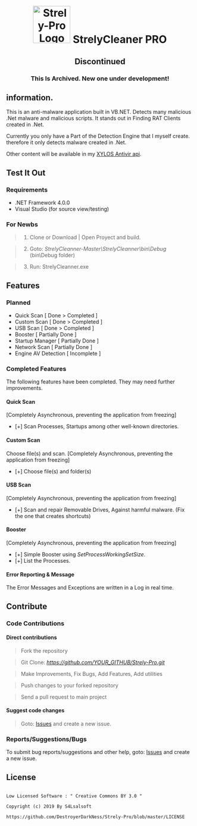 <h1 align="center">
	<br>
	<img src="https://i.ibb.co/x6Nj4VR/pngwing-com.png" alt="Strely-Pro Logo" width="100" height="100">
	StrelyCleaner PRO
</h1>
<h2 align="center">
	Discontinued
	<br>
</h2>
<h3 align="center">This Is Archived. New one under development!</h3>

## information.

This is an anti-malware application built in VB.NET. Detects many malicious .Net malware and malicious scripts.
It stands out in Finding RAT Clients created in .Net.

Currently you only have a Part of the Detection Engine that I myself create. therefore it only detects malware created in .Net.

Other content will be available in my <a href="https://github.com/DestroyerDarkNess/XylosAntivir">XYLOS Antivir api</a>.

## Test It Out

### Requirements

- .NET Framework 4.0.0
- Visual Studio (for source view/testing)

### For Newbs

> 1. Clone or Download | Open Proyect and build.

> 2. Goto: *StrelyCleanner-Master\StrelyCleanner\bin\Debug* (bin\Debug folder)

> 3. Run: StrelyCleanner.exe

## Features

### Planned

- Quick Scan           [ Done > Completed ]
- Custom Scan          [ Done > Completed ]
- USB Scan             [ Done > Completed ]
- Booster              [  Partially Done  ]
- Startup Manager      [  Partially Done  ]
- Network Scan         [  Partially Done  ]
- Engine AV Detection  [    Incomplete    ]

### Completed Features

The following features have been completed. They may need further improvements.

#### Quick Scan
[Completely Asynchronous, preventing the application from freezing]

- [+] Scan Processes, Startups among other well-known directories.

#### Custom Scan
Choose file(s) and scan. [Completely Asynchronous, preventing the application from freezing]

- [+] Choose file(s) and folder(s)

#### USB Scan
[Completely Asynchronous, preventing the application from freezing]

- [+] Scan and repair Removable Drives, Against harmful malware. (Fix the one that creates shortcuts)

#### Booster 
[Completely Asynchronous, preventing the application from freezing]

- [+] Simple Booster using *SetProcessWorkingSetSize*.
- [+] List the Processes.

#### Error Reporting & Message
The Error Messages and Exceptions are written in a Log in real time.

## Contribute

### Code Contributions

#### Direct contributions

> Fork the repository

> Git Clone: *https://github.com/YOUR_GITHUB/Strely-Pro.git*

> Make Improvements, Fix Bugs, Add Features, Add utilities

> Push changes to your forked repository

> Send a pull request to main project

#### Suggest code changes

> Goto: [Issues](https://github.com/DestroyerDarkNess/Strely-Pro/issues) and create a new issue.

### Reports/Suggestions/Bugs
To submit bug reports/suggestions and other help, goto: [Issues](https://github.com/DestroyerDarkNess/Strely-Pro/issues) and create a new issue.

## License

```

Low Licensed Software : " Creative Commons BY 3.0 "

Copyright (c) 2019 By S4Lsalsoft

https://github.com/DestroyerDarkNess/Strely-Pro/blob/master/LICENSE

```



